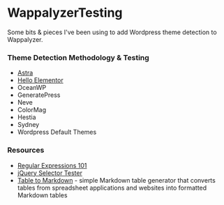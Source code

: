# WappalyzerTesting

Some bits & pieces I've been using to add Wordpress theme detection to Wappalyzer.

### Theme Detection Methodology & Testing

* [Astra](https://github.com/noodles/WappalyzerTesting/blob/main/AstraThemeTesting.md)
* [Hello Elementor](https://github.com/noodles/WappalyzerTesting/blob/main/HelloElementorTesting.md)
* OceanWP
* GeneratePress
* Neve
* ColorMag
* Hestia
* Sydney
* Wordpress Default Themes


### Resources

* [Regular Expressions 101](https://regex101.com/)
* [jQuery Selector Tester](http://stevewellens.xtreemhost.com/jQuerySelectorTester.htm?i=1)
* [Table to Markdown](https://tabletomarkdown.com/convert-spreadsheet-to-markdown/) - simple Markdown table generator that converts tables from spreadsheet applications and websites into formatted Markdown tables
